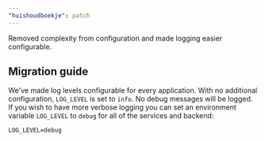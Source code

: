 ```yaml
---
"huishoudboekje": patch
---
```


Removed complexity from configuration and made logging easier configurable.

## Migration guide

We've made log levels configurable for every application. With no additional configuration, `LOG_LEVEL` is set to `info`. No debug messages will be logged.
If you wish to have more verbose logging you can set an environment variable `LOG_LEVEL` to `debug` for all of the services and backend:

```shell
LOG_LEVEL=debug
```
